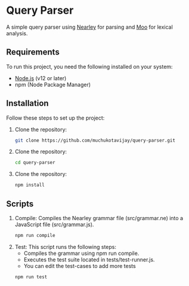 # Query Parser

A simple query parser using [Nearley](https://nearley.js.org/) for parsing and [Moo](https://github.com/no-context/moo) for lexical analysis.

## Requirements

To run this project, you need the following installed on your system:

- [Node.js](https://nodejs.org/) (v12 or later)
- npm (Node Package Manager)

## Installation

Follow these steps to set up the project:

1. Clone the repository:
   ```bash
   git clone https://github.com/muchukotavijay/query-parser.git
   ```
2. Clone the repository:
   ```bash
   cd query-parser
   ```
3. Clone the repository:
   ```bash
   npm install
   ```

## Scripts

1. Compile: Compiles the Nearley grammar file (src/grammar.ne) into a JavaScript file (src/grammar.js).
   ```bash
   npm run compile
   ```
2. Test:
   This script runs the following steps:
   - Compiles the grammar using npm run compile.
   - Executes the test suite located in tests/test-runner.js.
   - You can edit the test-cases to add more tests
   ```bash
   npm run test
   ```
